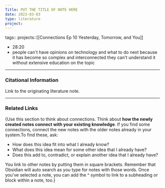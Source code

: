 ```yaml
---
Title: PUT THE TITLE OF NOTE HERE
date: 2023-03-03
type: literature
project:
---
```

tags:: 
projects::[[Connections Ep 10 Yesterday, Tomorrow, and You]]


-   28:20
- people can't have opinions on technology and what to do next because it has become so complex and interconnected they can't understand it without extensive education on the topic

---
### Citational Information

Link to the originating literature note.

---

### Related Links

{Use this section to think about connections. Think about **how the newly created notes connect with your existing knowledge**. If you find some connections, connect the new notes with the older notes already in your system.To find these, ask:

-   How does this idea fit into what I already know?
-   What does this idea mean for some other idea that I already have?
-   Does this add to, contradict, or explain another idea that I already have?

You link to other notes by putting them in square brackets. Remember that Obsidian will auto search as you type for notes with those words. Once you've selected a note, you can add the ^ symbol to link to a subheading or block within a note, too.}